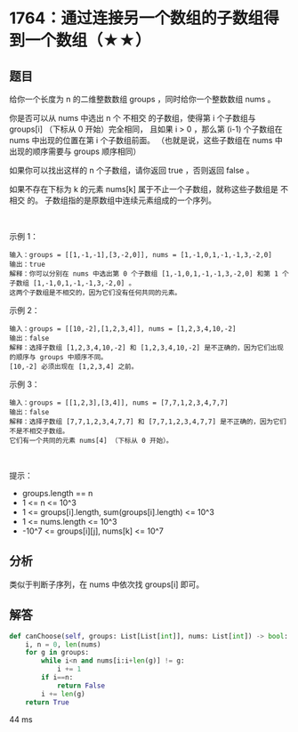 # 1764：通过连接另一个数组的子数组得到一个数组（★★）




## 题目

给你一个长度为 n 的二维整数数组 groups ，同时给你一个整数数组 nums 。

你是否可以从 nums 中选出 n 个 不相交 的子数组，使得第 i 个子数组与 groups[i] （下标从 0 开始）完全相同，
且如果 i > 0 ，那么第 (i-1) 个子数组在 nums 中出现的位置在第 i 个子数组前面。
（也就是说，这些子数组在 nums 中出现的顺序需要与 groups 顺序相同）

如果你可以找出这样的 n 个子数组，请你返回 true ，否则返回 false 。

如果不存在下标为 k 的元素 nums[k] 属于不止一个子数组，就称这些子数组是 不相交 的。
子数组指的是原数组中连续元素组成的一个序列。

 

示例 1：

    输入：groups = [[1,-1,-1],[3,-2,0]], nums = [1,-1,0,1,-1,-1,3,-2,0]
    输出：true
    解释：你可以分别在 nums 中选出第 0 个子数组 [1,-1,0,1,-1,-1,3,-2,0] 和第 1 个子数组 [1,-1,0,1,-1,-1,3,-2,0] 。
    这两个子数组是不相交的，因为它们没有任何共同的元素。
示例 2：

    输入：groups = [[10,-2],[1,2,3,4]], nums = [1,2,3,4,10,-2]
    输出：false
    解释：选择子数组 [1,2,3,4,10,-2] 和 [1,2,3,4,10,-2] 是不正确的，因为它们出现的顺序与 groups 中顺序不同。
    [10,-2] 必须出现在 [1,2,3,4] 之前。
示例 3：

    输入：groups = [[1,2,3],[3,4]], nums = [7,7,1,2,3,4,7,7]
    输出：false
    解释：选择子数组 [7,7,1,2,3,4,7,7] 和 [7,7,1,2,3,4,7,7] 是不正确的，因为它们不是不相交子数组。
    它们有一个共同的元素 nums[4] （下标从 0 开始）。
 

提示：
- groups.length == n
- 1 <= n <= 10^3
- 1 <= groups[i].length, sum(groups[i].length) <= 10^3
- 1 <= nums.length <= 10^3
- -10^7 <= groups[i][j], nums[k] <= 10^7


## 分析

类似于判断子序列，在 nums 中依次找 groups[i] 即可。
					 
## 解答

```python
def canChoose(self, groups: List[List[int]], nums: List[int]) -> bool:
    i, n = 0, len(nums)
    for g in groups:
        while i<n and nums[i:i+len(g)] != g:
            i += 1
        if i==n:
            return False
        i += len(g)
    return True
```
44 ms


